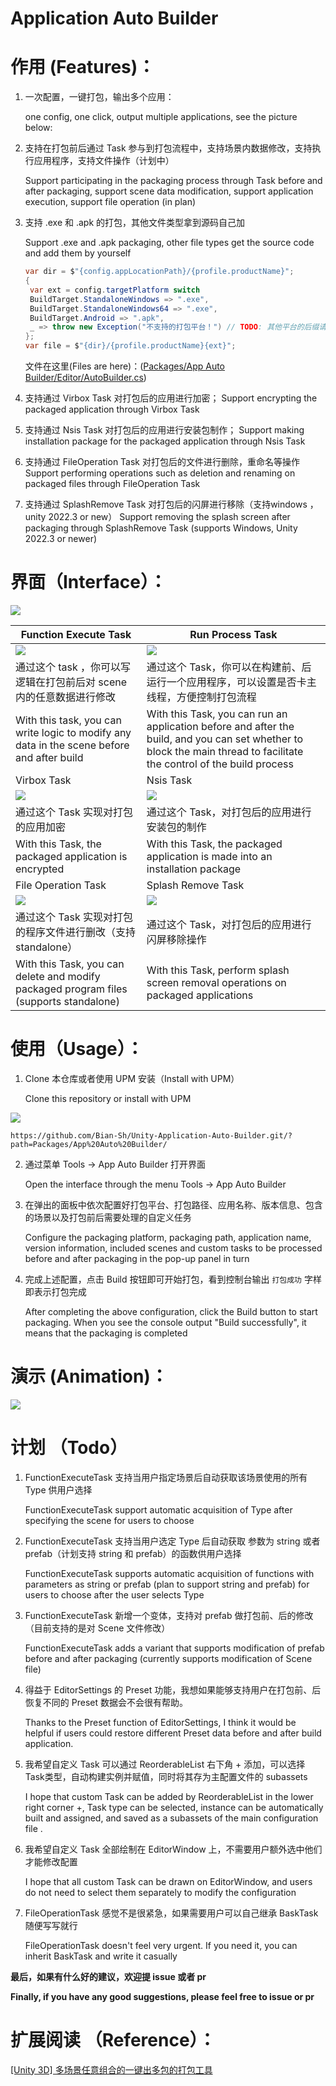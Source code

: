 # Application Auto Builder

# 作用 (Features)：

1. 一次配置，一键打包，输出多个应用：
   
    one config, one click, output multiple applications, see the picture below:

2. 支持在打包前后通过 Task 参与到打包流程中，支持场景内数据修改，支持执行应用程序，支持文件操作（计划中）
   
    Support participating in the packaging process through Task before and after packaging, support scene data modification, support application execution, support file operation (in plan)

3. 支持 .exe 和 .apk 的打包，其他文件类型拿到源码自己加
   
    Support .exe and .apk packaging, other file types get the source code and add them by yourself
   
   ```csharp
   var dir = $"{config.appLocationPath}/{profile.productName}";
   {
    var ext = config.targetPlatform switch
    BuildTarget.StandaloneWindows => ".exe",
    BuildTarget.StandaloneWindows64 => ".exe",
    BuildTarget.Android => ".apk",
    _ => throw new Exception("不支持的打包平台！") // TODO: 其他平台的后缀请各领域专家补充，欢迎提 PR
   };
   var file = $"{dir}/{profile.productName}{ext}";
   ```
   
   文件在这里(Files are here)：([Packages/App Auto Builder/Editor/AutoBuilder.cs](https://github.com/Bian-Sh/Unity-Application-Auto-Builder/blob/af093ebb1424186ac0f6794e151aa7057f61ac65/Packages/App%20Auto%20Builder/Editor/AutoBuilder.cs#L161))

4. 支持通过 Virbox Task 对打包后的应用进行加密；
     Support encrypting the packaged application through Virbox Task

5. 支持通过 Nsis Task 对打包后的应用进行安装包制作；
	 Support making installation package for the packaged application through Nsis Task

6. 支持通过 FileOperation Task 对打包后的文件进行删除，重命名等操作
Support performing operations such as deletion and renaming on packaged files through FileOperation Task

7. 支持通过 SplashRemove Task 对打包后的闪屏进行移除（支持windows ，unity 2022.3 or new）
Support removing the splash screen after packaging through SplashRemove Task (supports Windows, Unity 2022.3 or newer)


# 界面（Interface）：

![](doc/interface.png)

| Function Execute Task                                                                      | Run Process Task                                                                                                                                                       |
| ------------------------------------------------------------------------------------------ | ---------------------------------------------------------------------------------------------------------------------------------------------------------------------- |
| ![](doc/FuncExecuteTask.png)                                                               | ![](doc/RunProcessTask.png)                                                                                                                                            |
| 通过这个 task ，你可以写逻辑在打包前后对 scene 内的任意数据进行修改                                                   | 通过这个 Task，你可以在构建前、后运行一个应用程序，可以设置是否卡主线程，方便控制打包流程                                                                                                                        |
| With this task, you can write logic to modify any data in the scene before and after build | With this Task, you can run an application before and after the build, and you can set whether to block the main thread to facilitate the control of the build process |
| Virbox Task| Nsis Task |
| ![](doc/VirboxTask.png)                                                               | ![](doc/NsisTask.png)                                                                                                                                            |
|通过这个 Task 实现对打包的应用加密| 通过这个 Task，对打包后的应用进行安装包的制作   |
|With this Task, the packaged application is encrypted|With this Task, the packaged application is made into an installation package|
|File Operation Task| Splash Remove Task  |
| ![](doc/FileOperationTask.png)                                                               | ![](doc/SplashRemoveTask.png)                                                                                                                                            |
|通过这个 Task 实现对打包的程序文件进行删改（支持 standalone）| 通过这个 Task，对打包后的应用进行闪屏移除操作   |
| With this Task, you can delete and modify packaged program files (supports standalone) | With this Task, perform splash screen removal operations on packaged applications |


# 使用（Usage）：

1. Clone 本仓库或者使用 UPM 安装（Install with UPM）
   
    Clone this repository or install with UPM

![](doc/install.png)

```
https://github.com/Bian-Sh/Unity-Application-Auto-Builder.git/?path=Packages/App%20Auto%20Builder/
```

2. 通过菜单 Tools -> App Auto Builder 打开界面
   
    Open the interface through the menu Tools -> App Auto Builder

3. 在弹出的面板中依次配置好打包平台、打包路径、应用名称、版本信息、包含的场景以及打包前后需要处理的自定义任务
   
    Configure the packaging platform, packaging path, application name, version information, included scenes and custom tasks to be processed before and after packaging in the pop-up panel in turn

4. 完成上述配置，点击 Build 按钮即可开始打包，看到控制台输出 `打包成功` 字样即表示打包完成
   
    After completing the above configuration, click the Build button to start packaging. When you see the console output "Build successfully", it means that the packaging is completed

# 演示 (Animation)：

![](doc/autobuilder.gif)

# 计划 （Todo）

1. FunctionExecuteTask 支持当用户指定场景后自动获取该场景使用的所有 Type 供用户选择                
   
    FunctionExecuteTask support automatic acquisition of Type after specifying the scene for users to choose

2. FunctionExecuteTask 支持当用户选定 Type 后自动获取 参数为 string 或者 prefab（计划支持 string 和 prefab）的函数供用户选择
   
    FunctionExecuteTask supports automatic acquisition of functions with parameters as string or prefab (plan to support string and prefab) for users to choose after the user selects Type

3. FunctionExecuteTask 新增一个变体，支持对 prefab 做打包前、后的修改（目前支持的是对 Scene 文件修改）
   
    FunctionExecuteTask adds a variant that supports modification of prefab before and after packaging (currently supports modification of Scene file)

4. 得益于 EditorSettings 的 Preset 功能，我想如果能够支持用户在打包前、后恢复不同的 Preset 数据会不会很有帮助。
   
    Thanks to the Preset function of EditorSettings, I think it would be helpful if users could restore different Preset data before and after build application.

5. 我希望自定义 Task 可以通过 ReorderableList 右下角 + 添加，可以选择 Task类型，自动构建实例并赋值，同时将其存为主配置文件的 subassets 
   
    I hope that custom Task can be added by ReorderableList in the lower right corner +, Task type can be selected, instance can be automatically built and assigned, and saved as a subassets of the main configuration file .

6. 我希望自定义 Task 全部绘制在 EditorWindow 上，不需要用户额外选中他们才能修改配置
   
    I hope that all custom Task can be drawn on EditorWindow, and users do not need to select them separately to modify the configuration

7. FileOperationTask 感觉不是很紧急，如果需要用户可以自己继承 BaskTask 随便写写就行
   
    FileOperationTask doesn't feel very urgent. If you need it, you can inherit BaskTask and write it casually

**最后，如果有什么好的建议，欢迎提 issue 或者 pr**

**Finally, if you have any good suggestions, please feel free to issue or pr**

# 扩展阅读 （Reference）：

[[Unity 3D] 多场景任意组合的一键出多包的打包工具](https://www.jianshu.com/p/4ad5be33b60b?v=1667139567703) 
